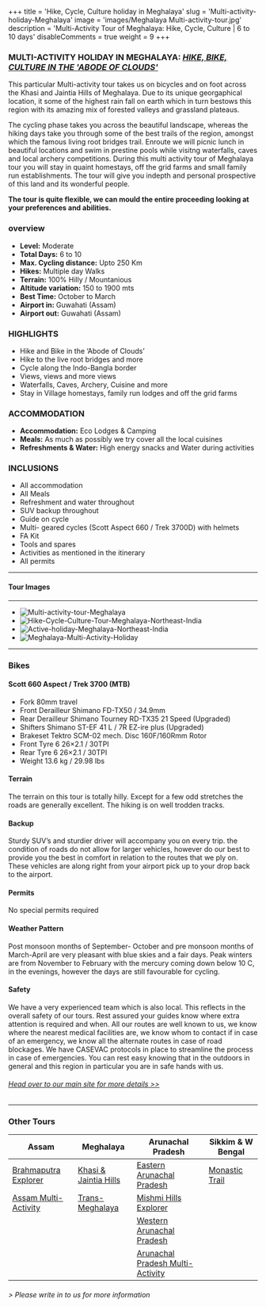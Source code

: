 +++
title = 'Hike, Cycle, Culture holiday in Meghalaya'
slug = 'Multi-activity-holiday-Meghalaya'
image = 'images/Meghalaya Multi-activity-tour.jpg'
description = 'Multi-Activity Tour of Meghalaya: Hike, Cycle, Culture | 6 to 10 days'
disableComments = true
weight = 9
+++
### MULTI-ACTIVITY HOLIDAY IN MEGHALAYA: [*HIKE, BIKE, CULTURE IN THE 'ABODE OF CLOUDS'*](https://www.nnejourneys.com/multiactivity/multi-activity-holiday-in-meghalaya/)

This particular Multi-activity tour takes us on bicycles and on foot across the Khasi and Jaintia Hills of Meghalaya. Due to its unique georgaphical location, it some of the highest rain fall on earth which in turn bestows this region with its amazing mix of forested valleys and grassland plateaus.

The cycling phase takes you across the beautiful landscape, whereas the hiking days take you through some of the best trails of the region, amongst which the famous living root bridges trail. Enroute we will picnic lunch in beautiful locations and swim in prestine pools while visitng waterfalls, caves and local archery competitions. During this multi activity tour of Meghalaya tour you will stay in quaint homestays, off the grid farms and small family run establishments. The tour will give you indepth and personal prospective of this land and its wonderful people.

**The tour is quite flexible, we can mould the entire proceeding looking at your preferences and abilities.**

### overview

- **Level:** Moderate 
- **Total Days:** 6 to 10
- **Max. Cycling distance:** Upto 250 Km
- **Hikes:** Multiple day Walks
- **Terrain:** 100% Hilly / Mountanious
- **Altitude variation:** 150 to 1900 mts
- **Best Time:** October to March
- **Airport in:** Guwahati (Assam)
- **Airport out:** Guwahati (Assam)

### HIGHLIGHTS

- Hike and Bike in the ‘Abode of Clouds’
- Hike to the live root bridges and more
- Cycle along the Indo-Bangla border
- Views, views and more views
- Waterfalls, Caves, Archery, Cuisine and more
- Stay in Village homestays, family run lodges and off the grid farms

### ACCOMMODATION

- **Accommodation:** Eco Lodges & Camping
- **Meals:** As much as possibly we try cover all the local cuisines
- **Refreshments & Water:** High energy snacks and Water during activities

### INCLUSIONS

 - All accommodation
 - All Meals
 - Refreshment and water throughout
 - SUV backup throughout
 - Guide on cycle
 - Multi- geared cycles (Scott Aspect 660 / Trek 3700D) with helmets
 - FA Kit
 - Tools and spares
 - Activities as mentioned in the itinerary
 - All permits

---
#### Tour Images

---

+ ![Multi-activity-tour-Meghalaya](/images/Multi-activity-tour-Meghalaya.jpg)
+ ![Hike-Cycle-Culture-Tour-Meghalaya-Northeast-India](/images/Hike-Cycle-Culture-Tour-Meghalaya.jpg)
+ ![Active-holiday-Meghalaya-Northeast-India](/images/Active-holiday-Meghalaya.jpg)
+ ![Meghalaya-Multi-Activity-Holiday](/images/Meghalaya-Multi-Activity-Holiday.jpg)

---

### Bikes
#### Scott 660 Aspect  / Trek 3700 (MTB)
- Fork 80mm travel
- Front Derailleur Shimano FD-TX50 / 34.9mm
- Rear Derailleur Shimano Tourney RD-TX35 21 Speed (Upgraded)
- Shifters Shimano ST-EF 41 L / 7R EZ-ire plus (Upgraded)
- Brakeset Tektro SCM-02 mech. Disc 160F/160Rmm Rotor
- Front Tyre 6 26×2.1 / 30TPI
- Rear Tyre 6 26×2.1 / 30TPI
- Weight 13.6 kg / 29.98 lbs

#### Terrain 

The terrain on this tour is totally hilly. Except for a few odd stretches the roads are generally excellent. The hiking is on well trodden tracks.

#### Backup
Sturdy SUV’s and sturdier driver will accompany you on every trip. the condition of roads do not allow for larger vehicles, however do our best to provide you the best in comfort in relation to the routes that we ply on. These vehicles are along right from your airport pick up to your drop back to the airport.


#### Permits
No special permits required

#### Weather Pattern
Post monsoon months of September- October and pre monsoon months of March-April are very pleasant with blue skies and a fair days. Peak winters are from November to February with the mercury coming down below 10 C, in the evenings, however the days are still favourable for cycling.

#### Safety 
We have a very experienced team which is also local. This reflects in the overall safety of our tours. Rest assured your guides know where extra attention is required and when. All our routes are well known to us, we know where the nearest medical facilities are, we know whom to contact if in case of an emergency, we know all the alternate routes in case of road blockages. We have CASEVAC protocols in place to streamline the process in case of emergencies. You can rest easy knowing that in the outdoors in general and this region in particular you are in safe hands with us.


###### [*Head over to our main site for more details >>*](https://www.nnejourneys.com/)

---

### Other Tours

| Assam     | Meghalaya | Arunachal Pradesh    | Sikkim & W Bengal    |
| -----------     |    -----------   |          ----------- |-----------|
| [Brahmaputra Explorer](/cycling-in-assam/)   | [Khasi & Jaintia Hills](/cycling-in-meghalaya/)     | [Eastern Arunachal Pradesh](/cycling-in-eastern-arunachal-pradesh/)  |[Monastic Trail](/cycling-in-sikkim/)    |
| [Assam Multi-Activity](/multi-activity-holiday-assam/)   | [Trans-Meghalaya](/trans-meghalaya-cycling-tour/)      | [Mishmi Hills Explorer](/cycling-mishmi-hills/)      |   |
|   |        | [Western Arunachal Pradesh](/cycling-in-western-arunachal-pradesh/)      |   |
|    |        | [Arunachal Pradesh Multi-Activity](/multi-activity-holiday-arunachal-pradesh/)     | 

###### *> Please write in to us for more information*